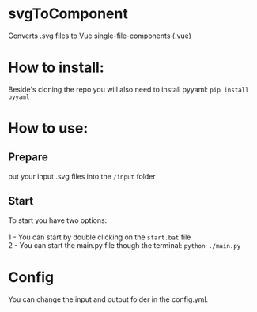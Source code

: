 # svgToComponent
Converts .svg files to Vue single-file-components (.vue)

# How to install:
Beside's cloning the repo you will also need to install pyyaml:
    `pip install pyyaml`
# How to use:
## Prepare
put your input .svg files into the
    `/input`
folder
<br>
## Start
To start you have two options:
<br>
<br>
    1 - You can start by double clicking on the 
    `start.bat` file
<br>
    2 - You can start the main.py file though the terminal:
    `python ./main.py`

# Config
You can change the input and output folder in the config.yml.
